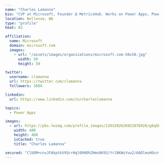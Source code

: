 ```yaml
---
name: "Charles Lamanna"
bio: "CVP at Microsoft, Founder @ MetricsHub. Works on Power Apps, Power Automate, Power Virtual Agent, Common Data Service and Dynamics 365."
location: Bellevue, WA
type: "profile"
heat: 82

affiliation:
  name: Microsoft
  domain: microsoft.com
  images:
    - url: "/assets/images/organizations/microsoft.com-50x50.jpg"
      width: 50
      height: 50

twitter:
  username: clamanna
  url: https://twitter.com/clamanna
  followers: 3604

linkedin:
  url: https://www.linkedin.com/in/charleslamanna

topics:
  - Power Apps

images:
  - url: https://pbs.twimg.com/profile_images/1263202626922876928/g6qGbHZ-_400x400.jpg
    width: 400
    height: 400
    isCached: true
    title: "Charles Lamanna"

secured: "ClUOM+cnvJFAkptkVVQrrHql6RHDhZHmn8K93/YrJ8KWsYuu2/6ADlmuHOcntYbmXxij+D0RuyylO6j+Ul1YUgYcRdtVOd/OZ7sZQV1AyFIOjjkzK1G86lYQwZXiE9PjrcQiNTdWVP+1gWC+kMcvenifNADBsMg67nGw6XdGTevVPOIzw/2E+ydCLTik4qxGrhafp4J1MjSER0I5yi28aV1TXvLy4/Yy+m9gD9Whs0/dvx3hotG1p1NMXGO8Kb5Q23go4gI3Ezv54D+4FAQLWdwEAWQyEKwy2DNq96cNBifFOyQv/5P7WYSHyk142gtxDPAjgjOOumVBzbb11XUT7IX1YynKL645aHSicu1Cc/3WU9sI2wevNosuB7xidBsZdXOR0SOaBL72x/nWU5eI359VFuvZjVmorSiG8qMEa1Q=;NZrR3WKKG/VyaoZmoO3d1A=="
---
```


